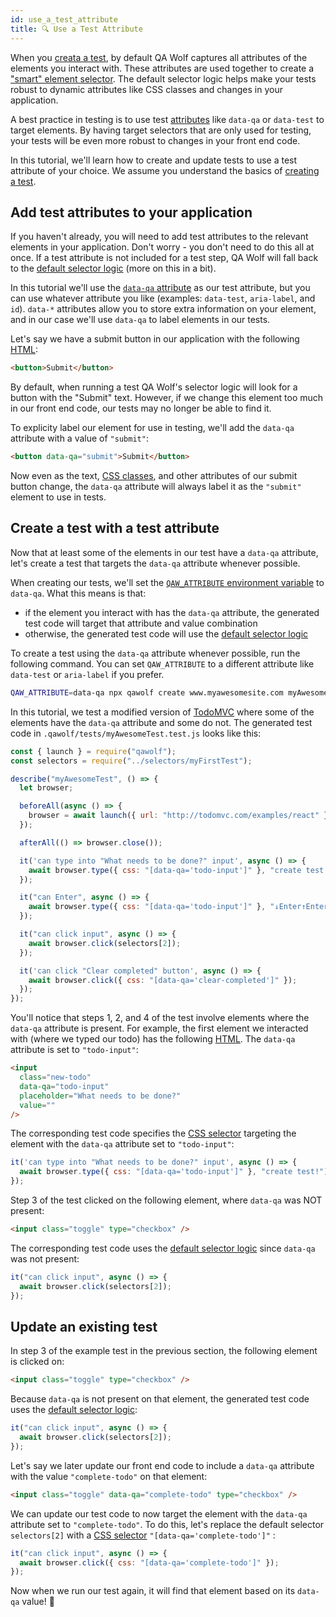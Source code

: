 ```yaml
---
id: use_a_test_attribute
title: 🔍 Use a Test Attribute
---
```


When you [creata a test](create_a_test), by default QA Wolf captures all attributes of the elements you interact with. These attributes are used together to create a ["smart" element selector](review_test_code#how-the-generated-selector-works). The default selector logic helps make your tests robust to dynamic attributes like CSS classes and changes in your application.

A best practice in testing is to use test [attributes](https://developer.mozilla.org/en-US/docs/Web/HTML/Attributes) like `data-qa` or `data-test` to target elements. By having target selectors that are only used for testing, your tests will be even more robust to changes in your front end code.

In this tutorial, we'll learn how to create and update tests to use a test attribute of your choice. We assume you understand the basics of [creating a test](create_a_test).

## Add test attributes to your application

If you haven't already, you will need to add test attributes to the relevant elements in your application. Don't worry - you don't need to do this all at once. If a test attribute is not included for a test step, QA Wolf will fall back to the [default selector logic](review_test_code#how-the-generated-selector-works) (more on this in a bit).

In this tutorial we'll use the [`data-qa` attribute](https://developer.mozilla.org/en-US/docs/Learn/HTML/Howto/Use_data_attributes) as our test attribute, but you can use whatever attribute you like (examples: `data-test`, `aria-label`, and `id`). `data-*` attributes allow you to store extra information on your element, and in our case we'll use `data-qa` to label elements in our tests.

Let's say we have a submit button in our application with the following [HTML](https://developer.mozilla.org/en-US/docs/Web/HTML):

```html
<button>Submit</button>
```

By default, when running a test QA Wolf's selector logic will look for a button with the "Submit" text. However, if we change this element too much in our front end code, our tests may no longer be able to find it.

To explicity label our element for use in testing, we'll add the `data-qa` attribute with a value of `"submit"`:

```html
<button data-qa="submit">Submit</button>
```

Now even as the text, [CSS classes](https://developer.mozilla.org/en-US/docs/Web/HTML/Global_attributes#attr-class), and other attributes of our submit button change, the `data-qa` attribute will always label it as the `"submit"` element to use in tests.

## Create a test with a test attribute

Now that at least some of the elements in our test have a `data-qa` attribute, let's create a test that targets the `data-qa` attribute whenever possible.

When creating our tests, we'll set the [`QAW_ATTRIBUTE` environment variable](api#qaw_attribute) to `data-qa`. What this means is that:

- if the element you interact with has the `data-qa` attribute, the generated test code will target that attribute and value combination
- otherwise, the generated test code will use the [default selector logic](review_test_code#element-selectors)

To create a test using the `data-qa` attribute whenever possible, run the following command. You can set `QAW_ATTRIBUTE` to a different attribute like `data-test` or `aria-label` if you prefer.

```bash
QAW_ATTRIBUTE=data-qa npx qawolf create www.myawesomesite.com myAwesomeTest
```

In this tutorial, we test a modified version of [TodoMVC](http://todomvc.com/examples/react) where some of the elements have the `data-qa` attribute and some do not. The generated test code in `.qawolf/tests/myAwesomeTest.test.js` looks like this:

```js
const { launch } = require("qawolf");
const selectors = require("../selectors/myFirstTest");

describe("myAwesomeTest", () => {
  let browser;

  beforeAll(async () => {
    browser = await launch({ url: "http://todomvc.com/examples/react" });
  });

  afterAll(() => browser.close());

  it('can type into "What needs to be done?" input', async () => {
    await browser.type({ css: "[data-qa='todo-input']" }, "create test!");
  });

  it("can Enter", async () => {
    await browser.type({ css: "[data-qa='todo-input']" }, "↓Enter↑Enter");
  });

  it("can click input", async () => {
    await browser.click(selectors[2]);
  });

  it('can click "Clear completed" button', async () => {
    await browser.click({ css: "[data-qa='clear-completed']" });
  });
});
```

You'll notice that steps 1, 2, and 4 of the test involve elements where the `data-qa` attribute is present. For example, the first element we interacted with (where we typed our todo) has the following [HTML](https://developer.mozilla.org/en-US/docs/Web/HTML). The `data-qa` attribute is set to `"todo-input"`:

```html
<input
  class="new-todo"
  data-qa="todo-input"
  placeholder="What needs to be done?"
  value=""
/>
```

The corresponding test code specifies the [CSS selector](api#interface-selector) targeting the element with the `data-qa` attribute set to `"todo-input"`:

```js
it('can type into "What needs to be done?" input', async () => {
  await browser.type({ css: "[data-qa='todo-input']" }, "create test!");
});
```

Step 3 of the test clicked on the following element, where `data-qa` was NOT present:

```html
<input class="toggle" type="checkbox" />
```

The corresponding test code uses the [default selector logic](review_test_code#element-selectors) since `data-qa` was not present:

```js
it("can click input", async () => {
  await browser.click(selectors[2]);
});
```

## Update an existing test

In step 3 of the example test in the previous section, the following element is clicked on:

```html
<input class="toggle" type="checkbox" />
```

Because `data-qa` is not present on that element, the generated test code uses the [default selector logic](review_test_code#element-selectors):

```js
it("can click input", async () => {
  await browser.click(selectors[2]);
});
```

Let's say we later update our front end code to include a `data-qa` attribute with the value `"complete-todo"` on that element:

```html
<input class="toggle" data-qa="complete-todo" type="checkbox" />
```

We can update our test code to now target the element with the `data-qa` attribute set to `"complete-todo"`. To do this, let's replace the default selector `selectors[2]` with a [CSS selector](https://developer.mozilla.org/en-US/docs/Web/CSS/CSS_Selectors) `"[data-qa='complete-todo']"`
:

```js
it("can click input", async () => {
  await browser.click({ css: "[data-qa='complete-todo']" });
});
```

Now when we run our test again, it will find that element based on its `data-qa` value! 🎉
